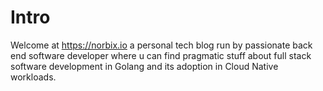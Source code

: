 # Intro

Welcome at <https://norbix.io> a personal tech blog run by passionate back end software developer where u can find pragmatic stuff about full stack software development in Golang and its adoption in Cloud Native workloads.

